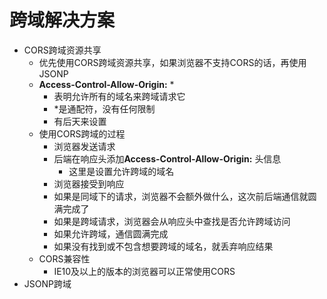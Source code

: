 # 跨域解决方案

* CORS跨域资源共享
  * 优先使用CORS跨域资源共享，如果浏览器不支持CORS的话，再使用JSONP
  * **Access-Control-Allow-Origin:** *
    * 表明允许所有的域名来跨域请求它
    * *是通配符，没有任何限制
    * 有后天来设置
  * 使用CORS跨域的过程
    * 浏览器发送请求
    * 后端在响应头添加**Access-Control-Allow-Origin:** 头信息
      * 这里是设置允许跨域的域名
    * 浏览器接受到响应
    * 如果是同域下的请求，浏览器不会额外做什么，这次前后端通信就圆满完成了
    * 如果是跨域请求，浏览器会从响应头中查找是否允许跨域访问
    * 如果允许跨域，通信圆满完成
    * 如果没有找到或不包含想要跨域的域名，就丢弃响应结果
  * CORS兼容性
    * IE10及以上的版本的浏览器可以正常使用CORS
* JSONP跨域